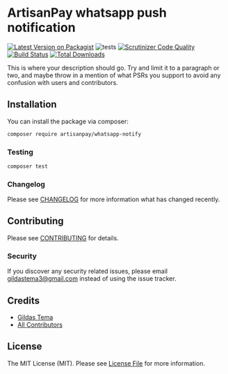 # ArtisanPay whatsapp push notification

[![Latest Version on Packagist](https://img.shields.io/packagist/v/artisanpay/whatsapp-notify.svg?style=flat-square)](https://packagist.org/packages/artisanpay/whatsapp-notify)
![tests](https://github.com/gildastema/whatsapp-notify/workflows/tests/badge.svg?branch=master)
[![Scrutinizer Code Quality](https://scrutinizer-ci.com/g/gildastema/whatsapp-notify/badges/quality-score.png?b=master)](https://scrutinizer-ci.com/g/gildastema/whatsapp-notify/?branch=master)
[![Build Status](https://scrutinizer-ci.com/g/gildastema/whatsapp-notify/badges/build.png?b=master)](https://scrutinizer-ci.com/g/gildastema/whatsapp-notify/build-status/master)
[![Total Downloads](https://img.shields.io/packagist/dt/artisanpay/whatsapp-notify.svg?style=flat-square)](https://packagist.org/packages/artisanpay/whatsapp-notify)

This is where your description should go. Try and limit it to a paragraph or two, and maybe throw in a mention of what PSRs you support to avoid any confusion with users and contributors.

## Installation

You can install the package via composer:

```bash
composer require artisanpay/whatsapp-notify
```

### Testing

``` bash
composer test
```

### Changelog

Please see [CHANGELOG](CHANGELOG.md) for more information what has changed recently.

## Contributing

Please see [CONTRIBUTING](CONTRIBUTING.md) for details.

### Security

If you discover any security related issues, please email gildastema3@gmail.com instead of using the issue tracker.

## Credits

- [Gildas Tema](https://github.com/gildastema)
- [All Contributors](../../contributors)

## License

The MIT License (MIT). Please see [License File](LICENSE.md) for more information.
